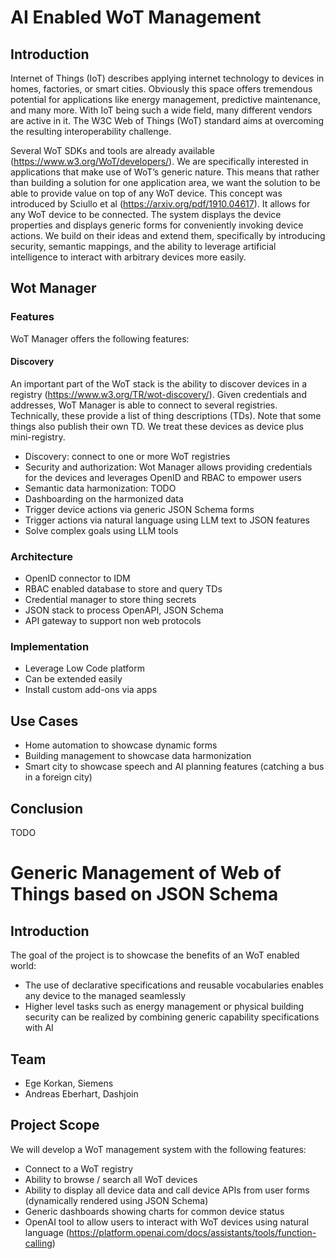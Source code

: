 # AI Enabled WoT Management 

## Introduction 

Internet of Things (IoT) describes applying internet technology to devices in homes, factories, or smart cities. Obviously this space offers tremendous potential for applications like energy management, predictive maintenance, and many more. With IoT being such a wide field, many different vendors are active in it. The W3C Web of Things (WoT) standard aims at overcoming the resulting interoperability challenge.

Several WoT SDKs and tools are already available (https://www.w3.org/WoT/developers/). We are specifically interested in applications that make use of WoT’s generic nature. This means that rather than building a solution for one application area, we want the solution to be able to provide value on top of any WoT device. This concept was introduced by Sciullo et al (https://arxiv.org/pdf/1910.04617). It allows for any WoT device to be connected. The system displays the device properties and displays generic forms for conveniently invoking device actions. We build on their ideas and extend them, specifically by introducing security, semantic mappings, and the ability to leverage artificial intelligence to interact with arbitrary devices more easily.

## Wot Manager 

### Features 

WoT Manager offers the following features:

#### Discovery

An important part of the WoT stack is the ability to discover devices in a registry (https://www.w3.org/TR/wot-discovery/). Given credentials and addresses, WoT Manager is able to connect to several registries. Technically, these provide a list of thing descriptions (TDs). Note that some things also publish their own TD. We treat these devices as device plus mini-registry.


* Discovery: connect to one or more WoT registries 
* Security and authorization: Wot Manager allows providing credentials for the devices and leverages OpenID and RBAC to empower users 
* Semantic data harmonization: TODO 
* Dashboarding on the harmonized data 
* Trigger device actions via generic JSON Schema forms 
* Trigger actions via natural language using LLM text to JSON features 
* Solve complex goals using LLM tools 

### Architecture 

* OpenID connector to IDM 
* RBAC enabled database to store and query TDs 
* Credential manager to store thing secrets 
* JSON stack to process OpenAPI, JSON Schema 
* API gateway to support non web protocols 

### Implementation 

* Leverage Low Code platform 
* Can be extended easily 
* Install custom add-ons via apps 

## Use Cases 

* Home automation to showcase dynamic forms 
* Building management to showcase data harmonization 
* Smart city to showcase speech and AI planning features (catching a bus in a foreign city) 

## Conclusion 

TODO


# Generic Management of Web of Things based on JSON Schema

## Introduction 

The goal of the project is to showcase the benefits of an WoT enabled world: 

* The use of declarative specifications and reusable vocabularies enables any device to the managed seamlessly 
* Higher level tasks such as energy management or physical building security can be realized by combining generic capability specifications with AI 

## Team 

* Ege Korkan, Siemens 
* Andreas Eberhart, Dashjoin 

## Project Scope 

We will develop a WoT management system with the following features: 

* Connect to a WoT registry 
* Ability to browse / search all WoT devices 
* Ability to display all device data and call device APIs from user forms (dynamically rendered using JSON Schema) 
* Generic dashboards showing charts for common device status 
* OpenAI tool to allow users to interact with WoT devices using natural language (https://platform.openai.com/docs/assistants/tools/function-calling) 

